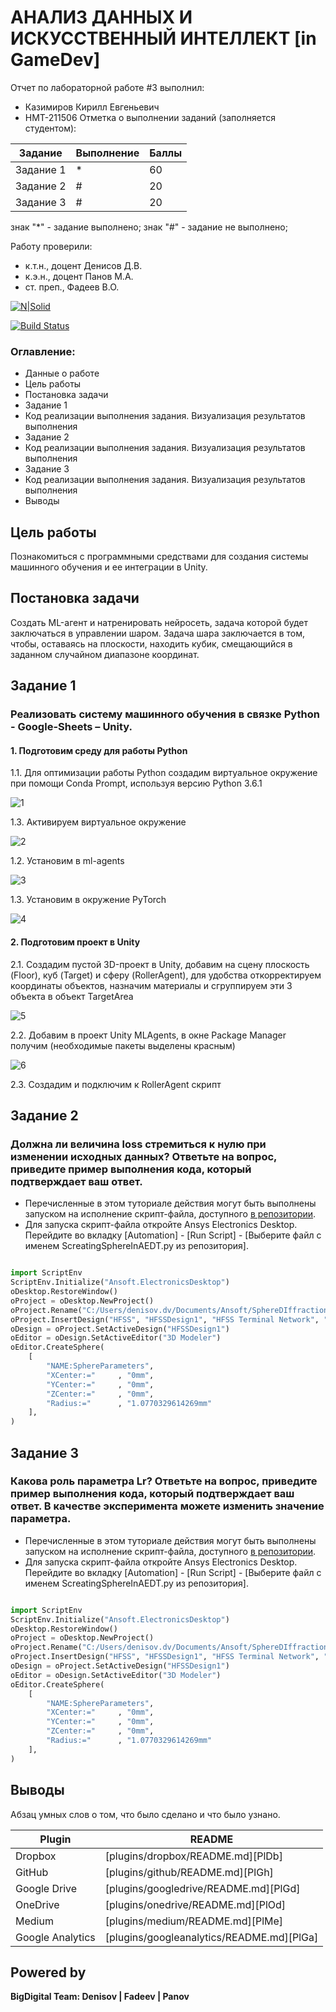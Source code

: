# АНАЛИЗ ДАННЫХ И ИСКУССТВЕННЫЙ ИНТЕЛЛЕКТ [in GameDev]
Отчет по лабораторной работе #3 выполнил:
- Казимиров Кирилл Евгеньевич
- НМТ-211506
Отметка о выполнении заданий (заполняется студентом):

| Задание | Выполнение | Баллы |
| ------ | ------ | ------ |
| Задание 1 | * | 60 |
| Задание 2 | # | 20 |
| Задание 3 | # | 20 |

знак "*" - задание выполнено; знак "#" - задание не выполнено;

Работу проверили:
- к.т.н., доцент Денисов Д.В.
- к.э.н., доцент Панов М.А.
- ст. преп., Фадеев В.О.

[![N|Solid](https://cldup.com/dTxpPi9lDf.thumb.png)](https://nodesource.com/products/nsolid)

[![Build Status](https://travis-ci.org/joemccann/dillinger.svg?branch=master)](https://travis-ci.org/joemccann/dillinger)

### Оглавление:

- Данные о работе
- Цель работы
- Постановка задачи
- Задание 1
- Код реализации выполнения задания. Визуализация результатов выполнения
- Задание 2
- Код реализации выполнения задания. Визуализация результатов выполнения
- Задание 3
- Код реализации выполнения задания. Визуализация результатов выполнения
- Выводы

## Цель работы
Познакомиться с программными средствами для создания системы машинного обучения и ее интеграции в Unity.

## Постановка задачи
Создать ML-агент и натренировать нейросеть, задача которой будет заключаться в управлении шаром. Задача шара заключается в том, чтобы, оставаясь на плоскости, находить кубик, смещающийся в заданном случайном диапазоне координат.

## Задание 1
### Реализовать систему машинного обучения в связке Python - Google-Sheets – Unity.
#### 1. Подготовим среду для работы Python

1.1. Для оптимизации работы Python создадим виртуальное окружение при помощи Conda Prompt, используя версию Python 3.6.1

![1](https://user-images.githubusercontent.com/114439735/201131740-f21dd2af-2a64-4cd9-8c49-a8efee8967c5.png)

1.3. Активируем виртуальное окружение

![2](https://user-images.githubusercontent.com/114439735/201132115-c7f2e8f3-51b1-4240-b6ba-d2fbf7db7bc1.png)

1.2. Установим в ml-agents

![3](https://user-images.githubusercontent.com/114439735/201132511-68a4a45c-2f92-43ed-b25e-a5b701bac5d6.png)

1.3. Установим в окружение PyTorch

![4](https://user-images.githubusercontent.com/114439735/201133068-1f2f2894-5431-4c65-abbe-463a5ed7b57c.png)

#### 2. Подготовим проект в Unity

2.1. Создадим пустой 3D-проект в Unity, добавим на сцену плоскость (Floor), куб (Target) и сферу (RollerAgent), для удобства откорректируем координаты объектов, назначим материалы и сгруппируем эти 3 объекта в объект TargetArea

![5](https://user-images.githubusercontent.com/114439735/201133632-205a3266-0810-4e0b-b3e0-621458c1ff8e.png)

2.2. Добавим в проект Unity MLAgents, в окне Package Manager получим (необходимые пакеты выделены красным)

![6](https://user-images.githubusercontent.com/114439735/201134336-b268951a-33e7-4c02-816d-38af3325c7ce.png)

2.3. Создадим и подключим к RollerAgent скрипт



## Задание 2
### Должна ли величина loss стремиться к нулю при изменении исходных данных? Ответьте на вопрос, приведите пример выполнения кода, который подтверждает ваш ответ.

- Перечисленные в этом туториале действия могут быть выполнены запуском на исполнение скрипт-файла, доступного [в репозитории](https://github.com/Den1sovDm1triy/hfss-scripting/blob/main/ScreatingSphereInAEDT.py).
- Для запуска скрипт-файла откройте Ansys Electronics Desktop. Перейдите во вкладку [Automation] - [Run Script] - [Выберите файл с именем ScreatingSphereInAEDT.py из репозитория].

```py

import ScriptEnv
ScriptEnv.Initialize("Ansoft.ElectronicsDesktop")
oDesktop.RestoreWindow()
oProject = oDesktop.NewProject()
oProject.Rename("C:/Users/denisov.dv/Documents/Ansoft/SphereDIffraction.aedt", True)
oProject.InsertDesign("HFSS", "HFSSDesign1", "HFSS Terminal Network", "")
oDesign = oProject.SetActiveDesign("HFSSDesign1")
oEditor = oDesign.SetActiveEditor("3D Modeler")
oEditor.CreateSphere(
	[
		"NAME:SphereParameters",
		"XCenter:="		, "0mm",
		"YCenter:="		, "0mm",
		"ZCenter:="		, "0mm",
		"Radius:="		, "1.0770329614269mm"
	], 
)

```

## Задание 3
### Какова роль параметра Lr? Ответьте на вопрос, приведите пример выполнения кода, который подтверждает ваш ответ. В качестве эксперимента можете изменить значение параметра.

- Перечисленные в этом туториале действия могут быть выполнены запуском на исполнение скрипт-файла, доступного [в репозитории](https://github.com/Den1sovDm1triy/hfss-scripting/blob/main/ScreatingSphereInAEDT.py).
- Для запуска скрипт-файла откройте Ansys Electronics Desktop. Перейдите во вкладку [Automation] - [Run Script] - [Выберите файл с именем ScreatingSphereInAEDT.py из репозитория].

```py

import ScriptEnv
ScriptEnv.Initialize("Ansoft.ElectronicsDesktop")
oDesktop.RestoreWindow()
oProject = oDesktop.NewProject()
oProject.Rename("C:/Users/denisov.dv/Documents/Ansoft/SphereDIffraction.aedt", True)
oProject.InsertDesign("HFSS", "HFSSDesign1", "HFSS Terminal Network", "")
oDesign = oProject.SetActiveDesign("HFSSDesign1")
oEditor = oDesign.SetActiveEditor("3D Modeler")
oEditor.CreateSphere(
	[
		"NAME:SphereParameters",
		"XCenter:="		, "0mm",
		"YCenter:="		, "0mm",
		"ZCenter:="		, "0mm",
		"Radius:="		, "1.0770329614269mm"
	], 
)

```

## Выводы

Абзац умных слов о том, что было сделано и что было узнано.

| Plugin | README |
| ------ | ------ |
| Dropbox | [plugins/dropbox/README.md][PlDb] |
| GitHub | [plugins/github/README.md][PlGh] |
| Google Drive | [plugins/googledrive/README.md][PlGd] |
| OneDrive | [plugins/onedrive/README.md][PlOd] |
| Medium | [plugins/medium/README.md][PlMe] |
| Google Analytics | [plugins/googleanalytics/README.md][PlGa] |

## Powered by

**BigDigital Team: Denisov | Fadeev | Panov**

